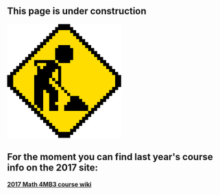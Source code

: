 ## This page is under construction

![const](images/under-construction.gif)

## For the moment you can find last year's course info on the 2017 site:

**[2017 Math 4MB3 course wiki](http://ms.mcmaster.ca/earn/4MB3/)**